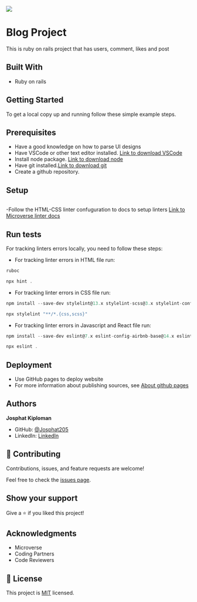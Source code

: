 ![](https://img.shields.io/badge/Microverse-blueviolet)

# Blog Project

This is ruby on rails project that has users, comment, likes and post


## Built With

- Ruby on rails

## Getting Started
To get a local copy up and running follow these simple example steps.

## Prerequisites
- Have a good knowledge on how to parse UI designs
- Have VSCode or other text editor installed. [Link to download VSCode](https://code.visualstudio.com/download)
- Install node package. [Link to download node](https://nodejs.org/en/download/)
- Have git installed.[Link to download git](https://git-scm.com/downloads)
- Create a github repository.

## Setup
```

```

-Follow the HTML-CSS linter confuguration to docs to setup linters [Link to Microverse linter docs](https://github.com/microverseinc/linters-config)


## Run tests

For tracking linters errors locally, you need to follow these steps:
- For tracking linter errors in HTML file run:

```Ruby
ruboc
```
```javascript
npx hint .
```

- For tracking linter errors in CSS file run:
```javascript
npm install --save-dev stylelint@13.x stylelint-scss@3.x stylelint-config-standard@21.x stylelint-csstree-validator@1.x
```

```javascript
npx stylelint "**/*.{css,scss}"
```

- For tracking linter errors in Javascript and React file run:

```javascript
npm install --save-dev eslint@7.x eslint-config-airbnb-base@14.x eslint-plugin-import@2.x babel-eslint@10.x
```
```javascript
npx eslint .
```

## Deployment

- Use GitHub pages to deploy website
- For more information about publishing sources, see [About github pages](https://pages.github.com/)

## Authors

 **Josphat Kiploman**

- GitHub: [@Josphat205](https://github.com/Josphat205) 
- LinkedIn: [LinkedIn](https://www.linkedin.com/in/josphatloman/)

## 🤝 Contributing

Contributions, issues, and feature requests are welcome!

Feel free to check the [issues page](../../issues/).

## Show your support

Give a ⭐️ if you liked this project!

## Acknowledgments

- Microverse 
- Coding Partners
- Code Reviewers

## 📝 License

This project is [MIT](./MIT.md) licensed.